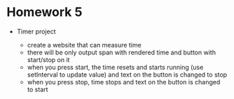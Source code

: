 # Homework 5

-   Timer project

    -   create a website that can measure time
    -   there will be only output span with rendered time
        and button with start/stop on it
    -   when you press start, the time resets and starts running (use setInterval to update value) and text on the button is changed to stop
    -   when you press stop, time stops and text on the button is changed to start

